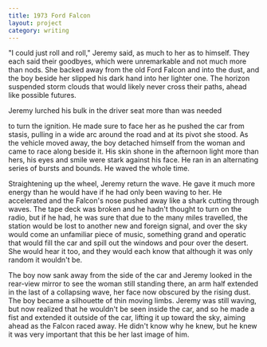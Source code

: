```yaml
---
title: 1973 Ford Falcon
layout: project
category: writing
---
```

"I could just roll and roll," Jeremy said, as much to her as to himself.  They
each said their goodbyes, which were unremarkable and not much more than nods.
She backed away from the old Ford Falcon and into the dust, and the boy beside
her slipped his dark hand into her lighter one. The horizon suspended storm
clouds that would likely never cross their paths, ahead like possible futures.
<!-- more --> Jeremy lurched his bulk in the driver seat more than was needed
to turn the ignition. He made sure to face her as he pushed the car from
stasis, pulling in a wide arc around the road and at its pivot she stood. As
the vehicle moved away, the boy detached himself from the woman and came to
race along beside it. His skin shone in the afternoon light more than hers, his
eyes and smile were stark against his face. He ran in an alternating series of
bursts and bounds. He waved the whole time.

Straightening up the wheel, Jeremy return the wave. He gave it much more energy
than he would have if he had only been waving to her. He accelerated and the
Falcon's nose pushed away like a shark cutting through waves. The tape deck was
broken and he hadn't thought to turn on the radio, but if he had, he was sure
that due to the many miles travelled, the station would be lost to another new
and foreign signal, and over the sky would come an unfamiliar piece of music,
something grand and operatic that would fill the car and spill out the windows
and pour over the desert. She would hear it too, and they would each know that
although it was only random it wouldn't be.

The boy now sank away from the side of the car and Jeremy looked in the
rear-view mirror to see the woman still standing there, an arm half extended in
the last of a collapsing wave, her face now obscured by the rising dust. The
boy became a silhouette of thin moving limbs. Jeremy was still waving, but now
realized that he wouldn't be seen inside the car, and so he made a fist and
extended it outside of the car, lifting it up toward the sky, aiming ahead as
the Falcon raced away. He didn't know why he knew, but he knew it was very
important that this be her last image of him.
